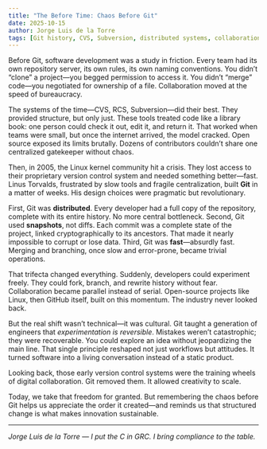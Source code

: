 ```yaml
---
title: "The Before Time: Chaos Before Git"
date: 2025-10-15
author: Jorge Luis de la Torre
tags: [Git history, CVS, Subversion, distributed systems, collaboration]
---
```


Before Git, software development was a study in friction. Every team had its own repository server, its own rules, its own naming conventions. You didn’t “clone” a project—you begged permission to access it. You didn’t “merge” code—you negotiated for ownership of a file. Collaboration moved at the speed of bureaucracy.

The systems of the time—CVS, RCS, Subversion—did their best. They provided structure, but only just. These tools treated code like a library book: one person could check it out, edit it, and return it. That worked when teams were small, but once the internet arrived, the model cracked. Open source exposed its limits brutally. Dozens of contributors couldn’t share one centralized gatekeeper without chaos.

Then, in 2005, the Linux kernel community hit a crisis. They lost access to their proprietary version control system and needed something better—fast. Linus Torvalds, frustrated by slow tools and fragile centralization, built **Git** in a matter of weeks. His design choices were pragmatic but revolutionary.

First, Git was **distributed**. Every developer had a full copy of the repository, complete with its entire history. No more central bottleneck. Second, Git used **snapshots**, not diffs. Each commit was a complete state of the project, linked cryptographically to its ancestors. That made it nearly impossible to corrupt or lose data. Third, Git was **fast**—absurdly fast. Merging and branching, once slow and error-prone, became trivial operations.

That trifecta changed everything. Suddenly, developers could experiment freely. They could fork, branch, and rewrite history without fear. Collaboration became parallel instead of serial. Open-source projects like Linux, then GitHub itself, built on this momentum. The industry never looked back.

But the real shift wasn’t technical—it was cultural. Git taught a generation of engineers that *experimentation is reversible*. Mistakes weren’t catastrophic; they were recoverable. You could explore an idea without jeopardizing the main line. That single principle reshaped not just workflows but attitudes. It turned software into a living conversation instead of a static product.

Looking back, those early version control systems were the training wheels of digital collaboration. Git removed them. It allowed creativity to scale.

Today, we take that freedom for granted. But remembering the chaos before Git helps us appreciate the order it created—and reminds us that structured change is what makes innovation sustainable.

---

*Jorge Luis de la Torre — I put the C in GRC. I bring compliance to the table.*